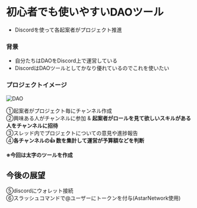# 初心者でも使いやすいDAOツール
- Discordを使って各起案者がプロジェクト推進

### 背景
- 自分たちはDAOをDiscord上で運営している
- DiscordはDAOツールとしてかなり優れているのでこれを使いたい

### プロジェクトイメージ
![DAO](https://user-images.githubusercontent.com/20737362/226179119-417f9300-8063-49dc-9176-0c2120dd66db.jpg)

①起案者がプロジェクト毎にチャンネル作成  
②興味ある人がチャンネルに参加 & **起案者がロールを見て欲しいスキルがある人をチャンネルに招待**  
③スレッド内でプロジェクトについての意見や進捗報告  
④**各チャンネルの👍 数を集計して運営が予算額などを判断**  

**※今回は太字のツールを作成**    

## 今後の展望  
⑤discordにウォレット接続  
⑥スラッシュコマンドで@ユーザーにトークンを付与(AstarNetwork使用)  

